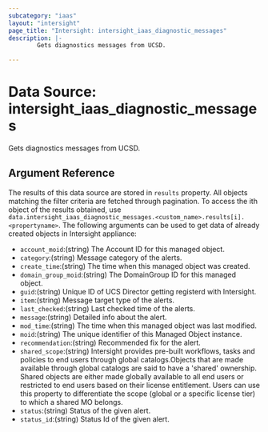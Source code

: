 ```yaml
---
subcategory: "iaas"
layout: "intersight"
page_title: "Intersight: intersight_iaas_diagnostic_messages"
description: |-
        Gets diagnostics messages from UCSD.

---
```


# Data Source: intersight_iaas_diagnostic_messages
Gets diagnostics messages from UCSD.
## Argument Reference
The results of this data source are stored in `results` property.
All objects matching the filter criteria are fetched through pagination.
To access the ith object of the results obtained, use `data.intersight_iaas_diagnostic_messages.<custom_name>.results[i].<propertyname>`.
The following arguments can be used to get data of already created objects in Intersight appliance:
* `account_moid`:(string) The Account ID for this managed object. 
* `category`:(string) Message category of the alerts. 
* `create_time`:(string) The time when this managed object was created. 
* `domain_group_moid`:(string) The DomainGroup ID for this managed object. 
* `guid`:(string) Unique ID of UCS Director getting registerd with Intersight. 
* `item`:(string) Message target type of the alerts. 
* `last_checked`:(string) Last checked time of the alerts. 
* `message`:(string) Detailed info about the alert. 
* `mod_time`:(string) The time when this managed object was last modified. 
* `moid`:(string) The unique identifier of this Managed Object instance. 
* `recommendation`:(string) Recommended fix for the alert. 
* `shared_scope`:(string) Intersight provides pre-built workflows, tasks and policies to end users through global catalogs.Objects that are made available through global catalogs are said to have a 'shared' ownership. Shared objects are either made globally available to all end users or restricted to end users based on their license entitlement. Users can use this property to differentiate the scope (global or a specific license tier) to which a shared MO belongs. 
* `status`:(string) Status of the given alert. 
* `status_id`:(string) Status Id of the given alert. 
 
